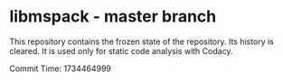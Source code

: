 # libmspack - master branch

This repository contains the frozen state of the repository.
Its history is cleared. It is used only for static code
analysis with Codacy.

Commit Time: 1734464999